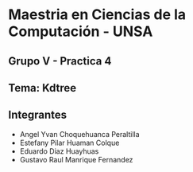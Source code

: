 # Maestria en Ciencias de la Computación - UNSA
## Grupo V - Practica 4
## Tema: Kdtree

##  Integrantes
- Angel Yvan Choquehuanca Peraltilla
- Estefany Pilar Huaman Colque
- Eduardo Diaz Huayhuas
- Gustavo Raul Manrique Fernandez
